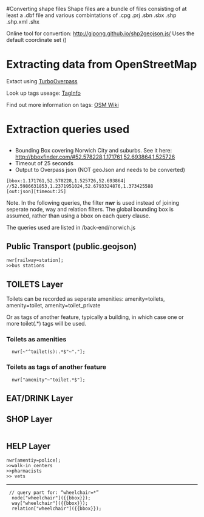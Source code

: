 
#Converting shape files
Shape files are a bundle of files consisting of at least a .dbf file and various combintations of .cpg .prj .sbn .sbx .shp .shp.xml .shx

Online tool for convertion: http://gipong.github.io/shp2geojson.js/
Uses the default coordinate set ()



# Extracting data from OpenStreetMap 

Extact using [TurboOverpass](https://overpass-turbo.eu/ )

Look up tags useage: [TagInfo](https://taginfo.openstreetmap.org/tags)

Find out more information on tags: [OSM Wiki](https://wiki.openstreetmap.org/wiki/Category:Tag_descriptions)

# Extraction queries used

## 
* Bounding Box covering Norwich City and suburbs. See it here: http://bboxfinder.com/#52.578228,1.171761,52.693864,1.525726
* Timeout of 25 seconds
* Output to Overpass json (NOT geoJson and needs to be converted)

`````
[bbox:1.171761,52.578228,1.525726,52.693864]
//52.5986631853,1.2371951024,52.6793324876,1.373425588
[out:json][timeout:25]
`````

Note. In the following queries, the filter **nwr** is used instead of joining seperate node, way and relation filters.
The global bounding box is assumed, rather than using a bbox on each query clause.

The queries used are listed in /back-end/norwich.js


## Public Transport (public.geojson)
````
nwr[railway=station];
>>bus stations
````
## TOILETS Layer
Toilets can be recorded as seperate amenities: 
 amenity=toilets, amenity=toilet, amenity=toilet_private

Or as tags of another feature, typically a building, in which case one or more toilet(.*) tags will be used.

###  Toilets as amenities
`````
  nwr[~"^toilet(s):.*$"~"."];
`````
###  Toilets as tags of another feature
`````
  nwr["amenity"~"toilet.*$"];
`````
## EAT/DRINK Layer

## SHOP Layer
````

````



## HELP Layer
````
nwr[amentiy=police];
>>walk-in centers
>>pharmacists
>> vets
````


---------------------------------

`````
 // query part for: “wheelchair=*”
  node["wheelchair"]({{bbox}});
  way["wheelchair"]({{bbox}});
  relation["wheelchair"]({{bbox}});
  `````